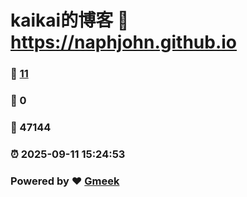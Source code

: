 # kaikai的博客 :link: https://naphjohn.github.io 
### :page_facing_up: [11](https://naphjohn.github.io/tag.html) 
### :speech_balloon: 0 
### :hibiscus: 47144 
### :alarm_clock: 2025-09-11 15:24:53 
### Powered by :heart: [Gmeek](https://github.com/Meekdai/Gmeek)
